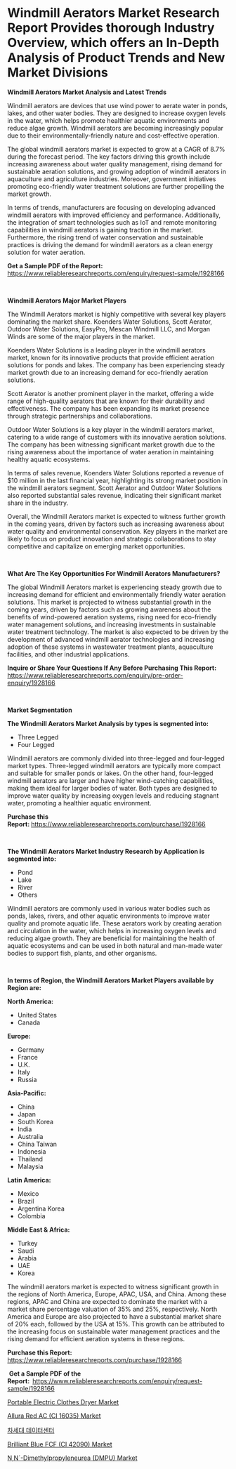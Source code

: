 <p><h1>Windmill Aerators Market Research Report Provides thorough Industry Overview, which offers an In-Depth Analysis of Product Trends and New Market Divisions</h1></p><p><strong>Windmill Aerators Market Analysis and Latest Trends</strong></p>
<p><p>Windmill aerators are devices that use wind power to aerate water in ponds, lakes, and other water bodies. They are designed to increase oxygen levels in the water, which helps promote healthier aquatic environments and reduce algae growth. Windmill aerators are becoming increasingly popular due to their environmentally-friendly nature and cost-effective operation.</p><p>The global windmill aerators market is expected to grow at a CAGR of 8.7% during the forecast period. The key factors driving this growth include increasing awareness about water quality management, rising demand for sustainable aeration solutions, and growing adoption of windmill aerators in aquaculture and agriculture industries. Moreover, government initiatives promoting eco-friendly water treatment solutions are further propelling the market growth.</p><p>In terms of trends, manufacturers are focusing on developing advanced windmill aerators with improved efficiency and performance. Additionally, the integration of smart technologies such as IoT and remote monitoring capabilities in windmill aerators is gaining traction in the market. Furthermore, the rising trend of water conservation and sustainable practices is driving the demand for windmill aerators as a clean energy solution for water aeration.</p></p>
<p><strong>Get a Sample PDF of the Report:&nbsp;</strong> <a href="https://www.reliableresearchreports.com/enquiry/request-sample/1928166">https://www.reliableresearchreports.com/enquiry/request-sample/1928166</a></p>
<p>&nbsp;</p>
<p><strong>Windmill Aerators Major Market Players</strong></p>
<p><p>The Windmill Aerators market is highly competitive with several key players dominating the market share. Koenders Water Solutions, Scott Aerator, Outdoor Water Solutions, EasyPro, Mescan Windmill LLC, and Morgan Winds are some of the major players in the market.</p><p>Koenders Water Solutions is a leading player in the windmill aerators market, known for its innovative products that provide efficient aeration solutions for ponds and lakes. The company has been experiencing steady market growth due to an increasing demand for eco-friendly aeration solutions.</p><p>Scott Aerator is another prominent player in the market, offering a wide range of high-quality aerators that are known for their durability and effectiveness. The company has been expanding its market presence through strategic partnerships and collaborations.</p><p>Outdoor Water Solutions is a key player in the windmill aerators market, catering to a wide range of customers with its innovative aeration solutions. The company has been witnessing significant market growth due to the rising awareness about the importance of water aeration in maintaining healthy aquatic ecosystems.</p><p>In terms of sales revenue, Koenders Water Solutions reported a revenue of $10 million in the last financial year, highlighting its strong market position in the windmill aerators segment. Scott Aerator and Outdoor Water Solutions also reported substantial sales revenue, indicating their significant market share in the industry.</p><p>Overall, the Windmill Aerators market is expected to witness further growth in the coming years, driven by factors such as increasing awareness about water quality and environmental conservation. Key players in the market are likely to focus on product innovation and strategic collaborations to stay competitive and capitalize on emerging market opportunities.</p></p>
<p>&nbsp;</p>
<p><strong>What Are The Key Opportunities For Windmill Aerators Manufacturers?</strong></p>
<p><p>The global Windmill Aerators market is experiencing steady growth due to increasing demand for efficient and environmentally friendly water aeration solutions. This market is projected to witness substantial growth in the coming years, driven by factors such as growing awareness about the benefits of wind-powered aeration systems, rising need for eco-friendly water management solutions, and increasing investments in sustainable water treatment technology. The market is also expected to be driven by the development of advanced windmill aerator technologies and increasing adoption of these systems in wastewater treatment plants, aquaculture facilities, and other industrial applications.</p></p>
<p><strong>Inquire or Share Your Questions If Any Before Purchasing This Report:</strong> <a href="https://www.reliableresearchreports.com/enquiry/pre-order-enquiry/1928166">https://www.reliableresearchreports.com/enquiry/pre-order-enquiry/1928166</a></p>
<p>&nbsp;</p>
<p><strong>Market Segmentation</strong></p>
<p><strong>The Windmill Aerators Market Analysis by types is segmented into:</strong></p>
<p><ul><li>Three Legged</li><li>Four Legged</li></ul></p>
<p><p>Windmill aerators are commonly divided into three-legged and four-legged market types. Three-legged windmill aerators are typically more compact and suitable for smaller ponds or lakes. On the other hand, four-legged windmill aerators are larger and have higher wind-catching capabilities, making them ideal for larger bodies of water. Both types are designed to improve water quality by increasing oxygen levels and reducing stagnant water, promoting a healthier aquatic environment.</p></p>
<p><strong>Purchase this Report:&nbsp;</strong><a href="https://www.reliableresearchreports.com/purchase/1928166">https://www.reliableresearchreports.com/purchase/1928166</a></p>
<p>&nbsp;</p>
<p><strong>The Windmill Aerators Market Industry Research by Application is segmented into:</strong></p>
<p><ul><li>Pond</li><li>Lake</li><li>River</li><li>Others</li></ul></p>
<p><p>Windmill aerators are commonly used in various water bodies such as ponds, lakes, rivers, and other aquatic environments to improve water quality and promote aquatic life. These aerators work by creating aeration and circulation in the water, which helps in increasing oxygen levels and reducing algae growth. They are beneficial for maintaining the health of aquatic ecosystems and can be used in both natural and man-made water bodies to support fish, plants, and other organisms.</p></p>
<p>&nbsp;</p>
<p><strong>In terms of Region, the Windmill Aerators Market Players available by Region are:</strong></p>
<p>
    <p> <strong> North America: </strong>
        <ul>
            <li>United States</li>
            <li>Canada</li>
        </ul>
        </p> 
    <p> <strong> Europe: </strong>
        <ul>
            <li>Germany</li>
            <li>France</li>
            <li>U.K.</li>
            <li>Italy</li>
            <li>Russia</li>
        </ul>
        </p> 
    <p> <strong> Asia-Pacific: </strong>
        <ul>
            <li>China</li>
            <li>Japan</li>
            <li>South Korea</li>
            <li>India</li>
            <li>Australia</li>
            <li>China Taiwan</li>
            <li>Indonesia</li>
            <li>Thailand</li>
            <li>Malaysia</li>
        </ul>
        </p> 
    <p> <strong> Latin America: </strong>
        <ul>
            <li>Mexico</li>
            <li>Brazil</li>
            <li>Argentina Korea</li>
            <li>Colombia</li>
        </ul>
        </p> 
    <p> <strong> Middle East & Africa: </strong>
        <ul>
            <li>Turkey</li>
            <li>Saudi</li>
            <li>Arabia</li>
            <li>UAE</li>
            <li>Korea</li>
        </ul>
    </p>
    </p>
<p><p>The windmill aerators market is expected to witness significant growth in the regions of North America, Europe, APAC, USA, and China. Among these regions, APAC and China are expected to dominate the market with a market share percentage valuation of 35% and 25%, respectively. North America and Europe are also projected to have a substantial market share of 20% each, followed by the USA at 15%. This growth can be attributed to the increasing focus on sustainable water management practices and the rising demand for efficient aeration systems in these regions.</p></p>
<p><strong>Purchase this Report: </strong><a href="https://www.reliableresearchreports.com/purchase/1928166">https://www.reliableresearchreports.com/purchase/1928166</a></p>
<p>&nbsp;<strong>Get a Sample PDF of the Report:&nbsp;&nbsp;</strong><a href="https://www.reliableresearchreports.com/enquiry/request-sample/1928166">https://www.reliableresearchreports.com/enquiry/request-sample/1928166</a></p>
<p><strong></strong></p>
<p><p><a href="https://view.publitas.com/reportprime-1/insights-into-portable-electric-clothes-dryer-market-size-analysing-market-share-trends-and-growth-from-2024-to-2031/">Portable Electric Clothes Dryer Market</a></p><p><a href="https://github.com/juniordelafrance/Market-Research-Report-List-2/blob/main/allura-red-ac-ci-16035-market.md">Allura Red AC (CI 16035) Market</a></p><p><a href="https://medium.com/@marquezpenistero05eud5zjn/%EB%8B%A4%EC%9D%8C-%EC%84%B8%EB%8C%80-%EB%8D%B0%EC%9D%B4%ED%84%B0-%EC%84%BC%ED%84%B0-%EC%8B%9C%EC%9E%A5-%EC%A0%84%EB%A7%9D-%EC%82%B0%EC%97%85-%EA%B0%9C%EC%9A%94-%EB%B0%8F-%EC%98%88%EC%B8%A1-2024%EB%85%84%EB%B6%80%ED%84%B0-2031%EB%85%84%EA%B9%8C%EC%A7%80-5688756b7b2f">차세대 데이터센터</a></p><p><a href="https://github.com/jaidynmorantestelletmjzya/Market-Research-Report-List-1/blob/main/brilliant-blue-fcf-ci-42090-market.md">Brilliant Blue FCF (CI 42090) Market</a></p><p><a href="https://faithful-glue-af3.notion.site/N-N-Dimethylpropyleneurea-DMPU-Market-Provides-Detailed-Segmentation-of-this-Market-based-on-Type-7684d69e2a844e4cab2b0861ceb654bd">N,N´-Dimethylpropyleneurea (DMPU) Market</a></p></p>